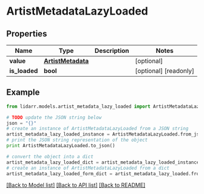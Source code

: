 # ArtistMetadataLazyLoaded


## Properties
Name | Type | Description | Notes
------------ | ------------- | ------------- | -------------
**value** | [**ArtistMetadata**](ArtistMetadata.md) |  | [optional] 
**is_loaded** | **bool** |  | [optional] [readonly] 

## Example

```python
from lidarr.models.artist_metadata_lazy_loaded import ArtistMetadataLazyLoaded

# TODO update the JSON string below
json = "{}"
# create an instance of ArtistMetadataLazyLoaded from a JSON string
artist_metadata_lazy_loaded_instance = ArtistMetadataLazyLoaded.from_json(json)
# print the JSON string representation of the object
print ArtistMetadataLazyLoaded.to_json()

# convert the object into a dict
artist_metadata_lazy_loaded_dict = artist_metadata_lazy_loaded_instance.to_dict()
# create an instance of ArtistMetadataLazyLoaded from a dict
artist_metadata_lazy_loaded_form_dict = artist_metadata_lazy_loaded.from_dict(artist_metadata_lazy_loaded_dict)
```
[[Back to Model list]](../README.md#documentation-for-models) [[Back to API list]](../README.md#documentation-for-api-endpoints) [[Back to README]](../README.md)


